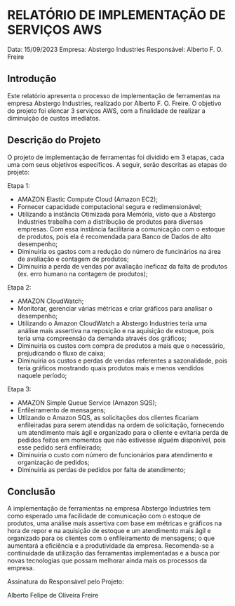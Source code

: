 # RELATÓRIO DE IMPLEMENTAÇÃO DE SERVIÇOS AWS

Data: 15/09/2023
Empresa: Abstergo Industries 
Responsável: Alberto F. O. Freire

## Introdução
Este relatório apresenta o processo de implementação de ferramentas na empresa Abstergo Industries, realizado por Alberto F. O. Freire. O objetivo do projeto foi elencar 3 serviços AWS, com a finalidade de realizar a diminuição de custos imediatos.

## Descrição do Projeto
O projeto de implementação de ferramentas foi dividido em 3 etapas, cada uma com seus objetivos específicos. A seguir, serão descritas as etapas do projeto:

Etapa 1: 
- AMAZON Elastic Compute Cloud (Amazon EC2);
- Fornecer capacidade computacional segura e redimensionável;
- Utilizando a instância Otimizada para Memória, visto que a Abstergo Industries trabalha com a distribução de produtos para diversas empresas. Com essa instância facilitaria a comunicação com o estoque de produtos, pois ela é recomendada para Banco de Dados de alto desempenho;
- Diminuiria os gastos com a redução do número de funcinários na área de avaliação e contagem de produtos;
- Diminuiria a perda de vendas por avaliação ineficaz da falta de produtos (ex. erro humano na contagem de produtos);

Etapa 2: 
- AMAZON CloudWatch;
- Monitorar, gerenciar várias métricas e criar gráficos para analisar o desempenho;
- Utilizando o Amazon CloudWatch a Abstergo Industries teria uma análise mais assertiva na reposição e na aquisição de estoque, pois teria uma compreensão da demanda através dos gráficos;
- Diminuiria os custos com compra de produtos a mais que o necessário, prejudicando o fluxo de caixa;
- Diminuiria os custos e perdas de vendas referentes a sazonalidade, pois teria gráficos mostrando quais produtos mais e menos vendidos naquele período;

Etapa 3: 
- AMAZON Simple Queue Service (Amazon SQS);
- Enfileiramento de mensagens;
- Utlizando o Amazon SQS, as solicitações dos clientes ficariam enfileiradas para serem atendidas na ordem de solicitação, fornecendo um atendimento mais ágil e organizado para o cliente e evitaria perda de pedidos feitos em momentos que não estivesse alguém disponível, pois esse pedido será enfileirado;
- Diminuiria o custo com número de funcionários para atendimento e organização de pedidos;
- Diminuiria as perdas de pedidos por falta de atendimento;



## Conclusão
A implementação de ferramentas na empresa Abstergo Industries tem como esperado uma facilidade de comunicação com o estoque de produtos, uma análise mais assertiva com base em métricas e gráficos na hora de repor e na aquisição de estoque e um atendimento mais ágil e organizado para os clientes com o enfileiramento de mensagens; o que aumentará a eficiência e a produtividade da empresa. Recomenda-se a continuidade da utilização das ferramentas implementadas e a busca por novas tecnologias que possam melhorar ainda mais os processos da empresa.



Assinatura do Responsável pelo Projeto:

Alberto Felipe de Oliveira Freire